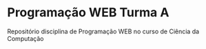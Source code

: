 # Programação WEB Turma A
Repositório disciplina de Programação WEB no curso de Ciência da Computação 
